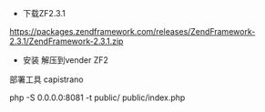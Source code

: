 

+ 下载ZF2.3.1

https://packages.zendframework.com/releases/ZendFramework-2.3.1/ZendFramework-2.3.1.zip

+ 安装
解压到vender ZF2
 

部署工具 capistrano

php -S 0.0.0.0:8081 -t public/ public/index.php